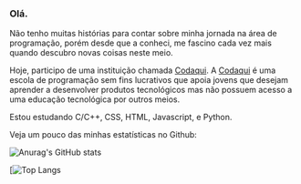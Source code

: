 ### Olá.
 
 Não tenho muitas histórias para contar sobre minha jornada na área de programação, porém desde que a conheci, me fascino cada vez mais quando descubro novas coisas neste meio.
 
 Hoje, participo de uma instituição chamada <a href=https://codaqui.dev/>Codaqui</a>. A <a href=https://codaqui.dev/>Codaqui</a> é uma escola de programação sem fins lucrativos que apoia jovens que desejam aprender a desenvolver produtos tecnológicos mas não possuem acesso a uma educação tecnológica por outros meios.
 
 Estou estudando C/C++, CSS, HTML, Javascript, e Python.
 
 Veja um pouco das minhas estatísticas no Github:
 
 ![Anurag's GitHub stats](https://github-readme-stats.vercel.app/api?username=LuizFernando-TC&show_icons=true&theme=vue-dark)

[![Top Langs](https://github-readme-stats.vercel.app/api/top-langs/?username=LuizFernando-TC&layout=compact)
